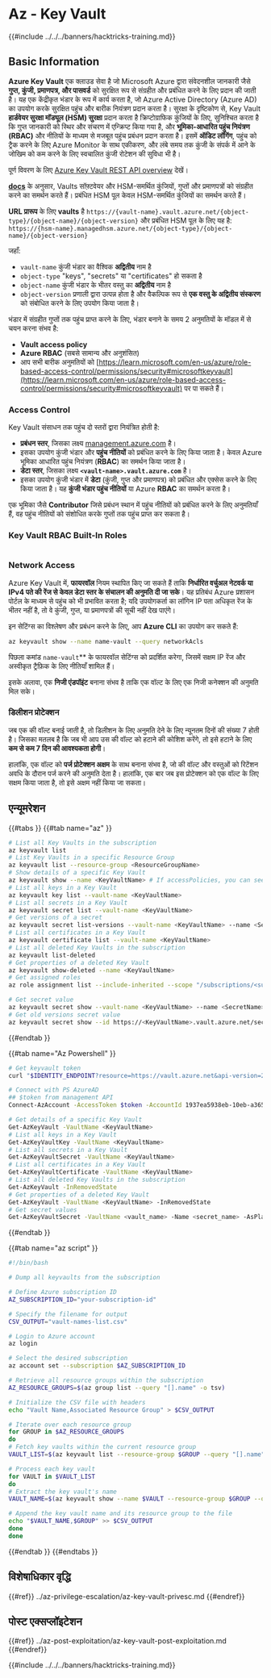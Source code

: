 # Az - Key Vault

{{#include ../../../banners/hacktricks-training.md}}

## Basic Information

**Azure Key Vault** एक क्लाउड सेवा है जो Microsoft Azure द्वारा संवेदनशील जानकारी जैसे **गुप्त, कुंजी, प्रमाणपत्र, और पासवर्ड** को सुरक्षित रूप से संग्रहीत और प्रबंधित करने के लिए प्रदान की जाती है। यह एक केंद्रीकृत भंडार के रूप में कार्य करता है, जो Azure Active Directory (Azure AD) का उपयोग करके सुरक्षित पहुंच और बारीक नियंत्रण प्रदान करता है। सुरक्षा के दृष्टिकोण से, Key Vault **हार्डवेयर सुरक्षा मॉड्यूल (HSM) सुरक्षा** प्रदान करता है क्रिप्टोग्राफिक कुंजियों के लिए, सुनिश्चित करता है कि गुप्त जानकारी को स्थिर और संचरण में एन्क्रिप्ट किया गया है, और **भूमिका-आधारित पहुंच नियंत्रण (RBAC)** और नीतियों के माध्यम से मजबूत पहुंच प्रबंधन प्रदान करता है। इसमें **ऑडिट लॉगिंग**, पहुंच को ट्रैक करने के लिए Azure Monitor के साथ एकीकरण, और लंबे समय तक कुंजी के संपर्क में आने के जोखिम को कम करने के लिए स्वचालित कुंजी रोटेशन की सुविधा भी है।

पूर्ण विवरण के लिए [Azure Key Vault REST API overview](https://learn.microsoft.com/en-us/azure/key-vault/general/about-keys-secrets-certificates) देखें।

[**docs**](https://learn.microsoft.com/en-us/azure/key-vault/general/basic-concepts) के अनुसार, Vaults सॉफ़्टवेयर और HSM-समर्थित कुंजियों, गुप्तों और प्रमाणपत्रों को संग्रहीत करने का समर्थन करते हैं। प्रबंधित HSM पूल केवल HSM-समर्थित कुंजियों का समर्थन करते हैं।

**URL प्रारूप** के लिए **vaults** है `https://{vault-name}.vault.azure.net/{object-type}/{object-name}/{object-version}` और प्रबंधित HSM पूल के लिए यह है: `https://{hsm-name}.managedhsm.azure.net/{object-type}/{object-name}/{object-version}`

जहाँ:

- `vault-name` कुंजी भंडार का वैश्विक **अद्वितीय** नाम है
- `object-type` "keys", "secrets" या "certificates" हो सकता है
- `object-name` कुंजी भंडार के भीतर वस्तु का **अद्वितीय** नाम है
- `object-version` प्रणाली द्वारा उत्पन्न होता है और वैकल्पिक रूप से **एक वस्तु के अद्वितीय संस्करण** को संबोधित करने के लिए उपयोग किया जाता है।

भंडार में संग्रहीत गुप्तों तक पहुंच प्राप्त करने के लिए, भंडार बनाने के समय 2 अनुमतियों के मॉडल में से चयन करना संभव है:

- **Vault access policy**
- **Azure RBAC** (सबसे सामान्य और अनुशंसित)
- आप सभी बारीक अनुमतियों को [https://learn.microsoft.com/en-us/azure/role-based-access-control/permissions/security#microsoftkeyvault](https://learn.microsoft.com/en-us/azure/role-based-access-control/permissions/security#microsoftkeyvault) पर पा सकते हैं।

### Access Control <a href="#access-control" id="access-control"></a>

Key Vault संसाधन तक पहुंच दो स्तरों द्वारा नियंत्रित होती है:

- **प्रबंधन स्तर**, जिसका लक्ष्य [management.azure.com](http://management.azure.com/) है।
- इसका उपयोग कुंजी भंडार और **पहुंच नीतियों** को प्रबंधित करने के लिए किया जाता है। केवल Azure भूमिका आधारित पहुंच नियंत्रण (**RBAC**) का समर्थन किया जाता है।
- **डेटा स्तर**, जिसका लक्ष्य **`<vault-name>.vault.azure.com`** है।
- इसका उपयोग कुंजी भंडार में **डेटा** (कुंजी, गुप्त और प्रमाणपत्र) को प्रबंधित और एक्सेस करने के लिए किया जाता है। यह **कुंजी भंडार पहुंच नीतियों** या Azure **RBAC** का समर्थन करता है।

एक भूमिका जैसे **Contributor** जिसे प्रबंधन स्थान में पहुंच नीतियों को प्रबंधित करने के लिए अनुमतियाँ हैं, वह पहुंच नीतियों को संशोधित करके गुप्तों तक पहुंच प्राप्त कर सकता है।

### Key Vault RBAC Built-In Roles <a href="#rbac-built-in-roles" id="rbac-built-in-roles"></a>

<figure><img src="../../../images/image (27).png" alt=""><figcaption></figcaption></figure>

### Network Access

Azure Key Vault में, **फायरवॉल** नियम स्थापित किए जा सकते हैं ताकि **निर्धारित वर्चुअल नेटवर्क या IPv4 पते की रेंज से केवल डेटा स्तर के संचालन की अनुमति दी जा सके**। यह प्रतिबंध Azure प्रशासन पोर्टल के माध्यम से पहुंच को भी प्रभावित करता है; यदि उपयोगकर्ता का लॉगिन IP पता अधिकृत रेंज के भीतर नहीं है, तो वे कुंजी, गुप्त, या प्रमाणपत्रों की सूची नहीं देख पाएंगे।

इन सेटिंग्स का विश्लेषण और प्रबंधन करने के लिए, आप **Azure CLI** का उपयोग कर सकते हैं:
```bash
az keyvault show --name name-vault --query networkAcls
```
पिछला कमांड `name-vault`** के फायरवॉल सेटिंग्स को प्रदर्शित करेगा, जिसमें सक्षम IP रेंज और अस्वीकृत ट्रैफ़िक के लिए नीतियाँ शामिल हैं।

इसके अलावा, एक **निजी एंडपॉइंट** बनाना संभव है ताकि एक वॉल्ट के लिए एक निजी कनेक्शन की अनुमति मिल सके।

### डिलीशन प्रोटेक्शन

जब एक की वॉल्ट बनाई जाती है, तो डिलीशन के लिए अनुमति देने के लिए न्यूनतम दिनों की संख्या 7 होती है। जिसका मतलब है कि जब भी आप उस की वॉल्ट को हटाने की कोशिश करेंगे, तो इसे हटाने के लिए **कम से कम 7 दिन की आवश्यकता होगी**।

हालांकि, एक वॉल्ट को **पर्ज प्रोटेक्शन अक्षम** के साथ बनाना संभव है, जो की वॉल्ट और वस्तुओं को रिटेंशन अवधि के दौरान पर्ज करने की अनुमति देता है। हालांकि, एक बार जब इस प्रोटेक्शन को एक वॉल्ट के लिए सक्षम किया जाता है, तो इसे अक्षम नहीं किया जा सकता।

## एन्यूमरेशन

{{#tabs }}
{{#tab name="az" }}
```bash
# List all Key Vaults in the subscription
az keyvault list
# List Key Vaults in a specific Resource Group
az keyvault list --resource-group <ResourceGroupName>
# Show details of a specific Key Vault
az keyvault show --name <KeyVaultName> # If accessPolicies, you can see them here
# List all keys in a Key Vault
az keyvault key list --vault-name <KeyVaultName>
# List all secrets in a Key Vault
az keyvault secret list --vault-name <KeyVaultName>
# Get versions of a secret
az keyvault secret list-versions --vault-name <KeyVaultName> --name <SecretName>
# List all certificates in a Key Vault
az keyvault certificate list --vault-name <KeyVaultName>
# List all deleted Key Vaults in the subscription
az keyvault list-deleted
# Get properties of a deleted Key Vault
az keyvault show-deleted --name <KeyVaultName>
# Get assigned roles
az role assignment list --include-inherited --scope "/subscriptions/<subscription-uuid>/resourceGroups/<resource-group>/providers/Microsoft.KeyVault/vaults/<vault-name>"

# Get secret value
az keyvault secret show --vault-name <KeyVaultName> --name <SecretName>
# Get old versions secret value
az keyvault secret show --id https://<KeyVaultName>.vault.azure.net/secrets/<KeyVaultName>/<idOldVersion>
```
{{#endtab }}

{{#tab name="Az Powershell" }}
```bash
# Get keyvault token
curl "$IDENTITY_ENDPOINT?resource=https://vault.azure.net&api-version=2017-09-01" -H secret:$IDENTITY_HEADER

# Connect with PS AzureAD
## $token from management API
Connect-AzAccount -AccessToken $token -AccountId 1937ea5938eb-10eb-a365-10abede52387 -KeyVaultAccessToken $keyvaulttoken

# Get details of a specific Key Vault
Get-AzKeyVault -VaultName <KeyVaultName>
# List all keys in a Key Vault
Get-AzKeyVaultKey -VaultName <KeyVaultName>
# List all secrets in a Key Vault
Get-AzKeyVaultSecret -VaultName <KeyVaultName>
# List all certificates in a Key Vault
Get-AzKeyVaultCertificate -VaultName <KeyVaultName>
# List all deleted Key Vaults in the subscription
Get-AzKeyVault -InRemovedState
# Get properties of a deleted Key Vault
Get-AzKeyVault -VaultName <KeyVaultName> -InRemovedState
# Get secret values
Get-AzKeyVaultSecret -VaultName <vault_name> -Name <secret_name> -AsPlainText
```
{{#endtab }}

{{#tab name="az script" }}
```bash
#!/bin/bash

# Dump all keyvaults from the subscription

# Define Azure subscription ID
AZ_SUBSCRIPTION_ID="your-subscription-id"

# Specify the filename for output
CSV_OUTPUT="vault-names-list.csv"

# Login to Azure account
az login

# Select the desired subscription
az account set --subscription $AZ_SUBSCRIPTION_ID

# Retrieve all resource groups within the subscription
AZ_RESOURCE_GROUPS=$(az group list --query "[].name" -o tsv)

# Initialize the CSV file with headers
echo "Vault Name,Associated Resource Group" > $CSV_OUTPUT

# Iterate over each resource group
for GROUP in $AZ_RESOURCE_GROUPS
do
# Fetch key vaults within the current resource group
VAULT_LIST=$(az keyvault list --resource-group $GROUP --query "[].name" -o tsv)

# Process each key vault
for VAULT in $VAULT_LIST
do
# Extract the key vault's name
VAULT_NAME=$(az keyvault show --name $VAULT --resource-group $GROUP --query "name" -o tsv)

# Append the key vault name and its resource group to the file
echo "$VAULT_NAME,$GROUP" >> $CSV_OUTPUT
done
done
```
{{#endtab }}
{{#endtabs }}

## विशेषाधिकार वृद्धि

{{#ref}}
../az-privilege-escalation/az-key-vault-privesc.md
{{#endref}}

## पोस्ट एक्सप्लॉइटेशन

{{#ref}}
../az-post-exploitation/az-key-vault-post-exploitation.md
{{#endref}}

{{#include ../../../banners/hacktricks-training.md}}
